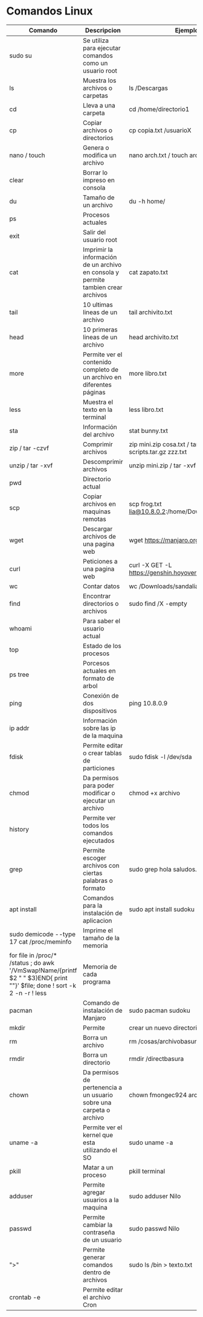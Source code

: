 # Comandos Linux
|Comando|Descripcion|Ejemplo|
|--------|------------------------------------------------------|------------|
sudo su | Se utiliza para ejecutar comandos como un usuario root|
ls | Muestra los archivos o carpetas | ls /Descargas
cd | Lleva a una carpeta | cd /home/directorio1
cp | Copiar archivos o directorios | cp copia.txt /usuarioX
nano / touch | Genera o modifica un archivo| nano arch.txt / touch arch1.txt
clear| Borrar lo impreso en consola|
du | Tamaño de un archivo | du -h home/ 
ps | Procesos actuales |
exit| Salir del usuario root|
cat| Imprimir la información de un archivo en consola y permite tambien crear archivos| cat zapato.txt
tail | 10 ultimas lineas de un archivo| tail archivito.txt
head | 10 primeras lineas de un archivo | head archivito.txt
more | Permite ver el contenido completo de un archivo en diferentes páginas | more libro.txt
less | Muestra el texto en la terminal | less libro.txt
sta| Información del archivo| stat bunny.txt
zip / tar -czvf| Comprimir archivos | zip mini.zip cosa.txt / tar -czvf scripts.tar.gz zzz.txt
unzip / tar -xvf| Descomprimir archivos | unzip mini.zip / tar -xvf scripts.tar.gz
pwd | Directorio actual |
scp | Copiar archivos en maquinas remotas | scp frog.txt lia@10.8.0.2:/home/Downloads
wget | Descargar archivos de una pagina web | wget https://manjaro.org/download/
curl | Peticiones a una pagina web | curl -X GET -L https://genshin.hoyoverse.com/en/home
wc | Contar datos | wc /Downloads/sandalia.txt
find | Encontrar directorios o archivos | sudo find /X -empty
whoami | Para saber el usuario actual|
top| Estado de los procesos|
ps tree| Porcesos actuales en formato de arbol|
ping | Conexión de dos dispositivos| ping 10.8.0.9
ip addr| Información sobre las ip de la maquina|
fdisk | Permite editar o crear tablas de particiones | sudo fdisk -l /dev/sda
chmod | Da permisos para poder modificar o ejecutar un archivo | chmod +x archivo
history | Permite ver todos los comandos ejecutados | 
grep | Permite escoger archivos con ciertas palabras o formato| sudo grep hola saludos.txt
apt install| Comandos para la instalación de aplicacion| sudo apt install sudoku
sudo demicode --type 17 cat /proc/meminfo | Imprime el tamaño de la memoria|
for file in /proc/* /status ; do awk '/VmSwap!Name/{printf $2 " " $3}END{ print ""}' $file; done ! sort -k 2 -n -r ! less | Memoria de cada programa|
pacman| Comando de instalación de Manjaro | sudo pacman sudoku
mkdir | Permite |crear un nuevo directorio | mkdir prueba
rm | Borra un archivo | rm /cosas/archivobasura
rmdir | Borra un directorio | rmdir /directbasura
chown | Da permisos de pertenencia a un usuario sobre una carpeta o archivo| chown fmongec924 archivoX.txt
uname -a| Permite ver el kernel que esta utilizando el SO | sudo uname -a
pkill | Matar a un proceso | pkill terminal
adduser | Permite agregar usuarios a la maquina|  sudo adduser Nilo
passwd | Permite cambiar la contraseña de un usuario | sudo passwd Nilo
">" | Permite generar comandos dentro de archivos | sudo ls /bin > texto.txt
crontab -e | Permite editar el archivo Cron| 









